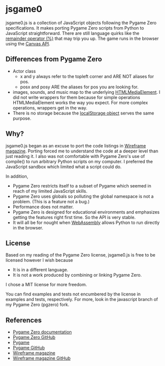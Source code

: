 # jsgame0

jsgame0.js is a collection of JavaScript objects following the Pygame Zero specifications.
It makes porting Pygame Zero scripts from Python to JavaScript straightforward.
There are still language quirks like the [remainder operator (%)](https://developer.mozilla.org/en-US/docs/Web/JavaScript/Reference/Operators/Remainder) that may trip you up.
The game runs in the browser using the [Canvas API](https://developer.mozilla.org/en-US/docs/Web/API/Canvas_API).

## Differences from Pygame Zero

- Actor class
  - x and y always refer to the topleft corner and ARE NOT aliases for pos.
  - posx and posy ARE the aliases for pos you are looking for.
- images, sounds, and music map to the underlying [HTMLMediaElement](https://developer.mozilla.org/en-US/docs/Web/API/HTMLMediaElement).
  I did not write wrappers for them because for simple operations HTMLMediaElement works the way you expect.
  For more complex operations, wrappers get in the way.
- There is no storage because the
  [localStorage object](https://developer.mozilla.org/en-US/docs/Web/API/Web_Storage_API/Using_the_Web_Storage_API) serves the same purpose.

## Why?

jsgame0.js began as an excuse to port the code listings in [Wireframe magazine](https://wfmag.cc).
Porting forced me to understand the code at a deeper level than just reading it.
I also was not comfortable with Pygame Zero's use of compile() to run arbitrary Python scripts on my computer.
I preferred the JavaScript sandbox which limited what a script could do.

In addition,
- Pygame Zero restricts itself to a subset of Pygame which seemed in reach of my limited JavaScript skills.
- Pygame Zero uses globals so polluting the global namespace is not a problem.
  (This is a feature not a bug.)
- Performance does not matter.
- Pygame Zero is designed for educational environments and emphasizes getting the features right first time.
  So the API is very stable.
- It will all be for nought when [WebAssembly](https://developer.mozilla.org/en-US/docs/WebAssembly) allows Python to run directly in the browser.

## License

Based on my reading of the Pygame Zero license, jsgame0.js is free to be licensed however I wish because
- It is in a different language.
- It is not a work produced by combining or linking Pygame Zero.

I chose a MIT license for more freedom.

You can find examples and tests not encumbered by the license in examples and tests, respectively.
For more, look in the javascript branch of my Pygame Zero (pgzero) fork.

## References

- [Pygame Zero documentation](https://pygame-zero.readthedocs.io/)
- [Pygame Zero GitHub](https://github.com/lordmauve/pgzero/)
- [Pygame](https://www.pygame.org)
- [Pygame GitHub](https://github.com/pygame/pygame/)
- [Wireframe magazine](https://wfmag.cc)
- [Wireframe magazine GitHub](https://github.com/Wireframe-Magazine/)
